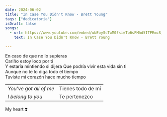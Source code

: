```yaml
---
date: 2024-06-02
title: "In Case You Didn't Know - Brett Young"
tags: ["dedicatoria"]
isDraft: false
songs: 
  - url: https://www.youtube.com/embed/ubEoyScTwM0?si=Tp6sPMhd5ITPRmcS,
    text: In Case You Didn't Know - Brett Young

---
```


En caso de que no lo supieras  
Cariño estoy loco por ti  
Y estaría mintiendo si dijera
Que podría vivir esta vida sin ti  
Aunque no te lo diga todo el tiempo  
Tuviste mi corazón hace mucho tiempo  

| | |
|-|-| 
| *You've got all of me* |Tienes todo de mí |
| *I belong to you* |Te pertenezco |

My heart ❣️
